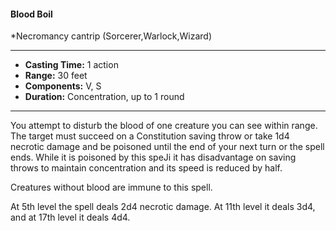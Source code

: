#### Blood Boil
*Necromancy cantrip (Sorcerer,Warlock,Wizard)
___
- **Casting Time:** 1 action
- **Range:** 30 feet
- **Components:** V, S
- **Duration:** Concentration, up to 1 round
---
You attempt to disturb the blood of one creature you can see within range. The target must succeed on a Constitution saving throw or take 1d4 necrotic damage and be poisoned until the end of your next turn or the spell ends. While it is poisoned by this speJi it has disadvantage on saving throws to maintain concentration and its speed is reduced by half.

Creatures without blood are immune to this spell.

At 5th level the spell deals 2d4 necrotic damage. At 11th level it deals 3d4, and at 17th level it deals 4d4.
